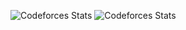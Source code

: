 ![Codeforces Stats](https://codeforces-readme-stats.vercel.app/api/card?username=N0L0NGERHUMAN)
![Codeforces Stats](https://codeforces-readme-stats.vercel.app/api/card?username=ANAXRAF)

